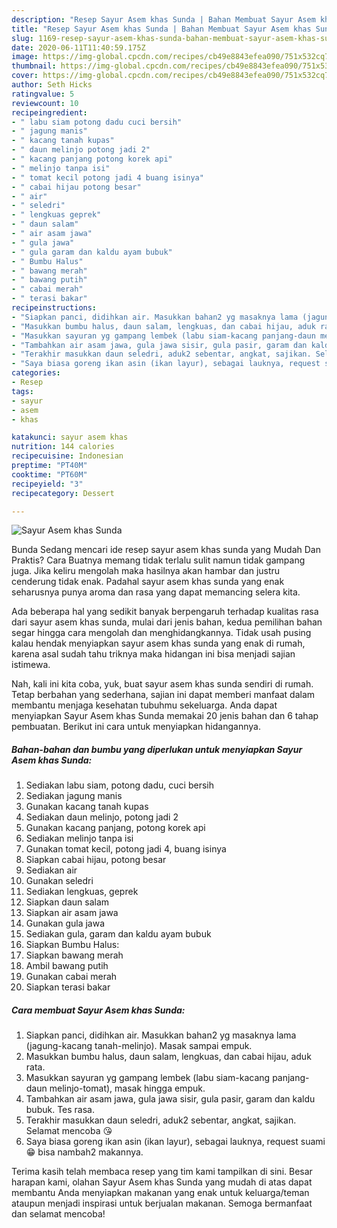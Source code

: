 ```yaml
---
description: "Resep Sayur Asem khas Sunda | Bahan Membuat Sayur Asem khas Sunda Yang Enak Dan Mudah"
title: "Resep Sayur Asem khas Sunda | Bahan Membuat Sayur Asem khas Sunda Yang Enak Dan Mudah"
slug: 1169-resep-sayur-asem-khas-sunda-bahan-membuat-sayur-asem-khas-sunda-yang-enak-dan-mudah
date: 2020-06-11T11:40:59.175Z
image: https://img-global.cpcdn.com/recipes/cb49e8843efea090/751x532cq70/sayur-asem-khas-sunda-foto-resep-utama.jpg
thumbnail: https://img-global.cpcdn.com/recipes/cb49e8843efea090/751x532cq70/sayur-asem-khas-sunda-foto-resep-utama.jpg
cover: https://img-global.cpcdn.com/recipes/cb49e8843efea090/751x532cq70/sayur-asem-khas-sunda-foto-resep-utama.jpg
author: Seth Hicks
ratingvalue: 5
reviewcount: 10
recipeingredient:
- " labu siam potong dadu cuci bersih"
- " jagung manis"
- " kacang tanah kupas"
- " daun melinjo potong jadi 2"
- " kacang panjang potong korek api"
- " melinjo tanpa isi"
- " tomat kecil potong jadi 4 buang isinya"
- " cabai hijau potong besar"
- " air"
- " seledri"
- " lengkuas geprek"
- " daun salam"
- " air asam jawa"
- " gula jawa"
- " gula garam dan kaldu ayam bubuk"
- " Bumbu Halus"
- " bawang merah"
- " bawang putih"
- " cabai merah"
- " terasi bakar"
recipeinstructions:
- "Siapkan panci, didihkan air. Masukkan bahan2 yg masaknya lama (jagung-kacang tanah-melinjo). Masak sampai empuk."
- "Masukkan bumbu halus, daun salam, lengkuas, dan cabai hijau, aduk rata."
- "Masukkan sayuran yg gampang lembek (labu siam-kacang panjang-daun melinjo-tomat), masak hingga empuk."
- "Tambahkan air asam jawa, gula jawa sisir, gula pasir, garam dan kaldu bubuk. Tes rasa."
- "Terakhir masukkan daun seledri, aduk2 sebentar, angkat, sajikan. Selamat mencoba 😘"
- "Saya biasa goreng ikan asin (ikan layur), sebagai lauknya, request suami 😁 bisa nambah2 makannya."
categories:
- Resep
tags:
- sayur
- asem
- khas

katakunci: sayur asem khas 
nutrition: 144 calories
recipecuisine: Indonesian
preptime: "PT40M"
cooktime: "PT60M"
recipeyield: "3"
recipecategory: Dessert

---
```



![Sayur Asem khas Sunda](https://img-global.cpcdn.com/recipes/cb49e8843efea090/751x532cq70/sayur-asem-khas-sunda-foto-resep-utama.jpg)

Bunda Sedang mencari ide resep sayur asem khas sunda yang Mudah Dan Praktis? Cara Buatnya memang tidak terlalu sulit namun tidak gampang juga. Jika keliru mengolah maka hasilnya akan hambar dan justru cenderung tidak enak. Padahal sayur asem khas sunda yang enak seharusnya punya aroma dan rasa yang dapat memancing selera kita.



Ada beberapa hal yang sedikit banyak berpengaruh terhadap kualitas rasa dari sayur asem khas sunda, mulai dari jenis bahan, kedua pemilihan bahan segar hingga cara mengolah dan menghidangkannya. Tidak usah pusing kalau hendak menyiapkan sayur asem khas sunda yang enak di rumah, karena asal sudah tahu triknya maka hidangan ini bisa menjadi sajian istimewa.


Nah, kali ini kita coba, yuk, buat sayur asem khas sunda sendiri di rumah. Tetap berbahan yang sederhana, sajian ini dapat memberi manfaat dalam membantu menjaga kesehatan tubuhmu sekeluarga. Anda dapat menyiapkan Sayur Asem khas Sunda memakai 20 jenis bahan dan 6 tahap pembuatan. Berikut ini cara untuk menyiapkan hidangannya.

<!--inarticleads1-->

##### Bahan-bahan dan bumbu yang diperlukan untuk menyiapkan Sayur Asem khas Sunda:

1. Sediakan  labu siam, potong dadu, cuci bersih
1. Sediakan  jagung manis
1. Gunakan  kacang tanah kupas
1. Sediakan  daun melinjo, potong jadi 2
1. Gunakan  kacang panjang, potong korek api
1. Sediakan  melinjo tanpa isi
1. Gunakan  tomat kecil, potong jadi 4, buang isinya
1. Siapkan  cabai hijau, potong besar
1. Sediakan  air
1. Gunakan  seledri
1. Sediakan  lengkuas, geprek
1. Siapkan  daun salam
1. Siapkan  air asam jawa
1. Gunakan  gula jawa
1. Sediakan  gula, garam dan kaldu ayam bubuk
1. Siapkan  Bumbu Halus:
1. Siapkan  bawang merah
1. Ambil  bawang putih
1. Gunakan  cabai merah
1. Siapkan  terasi bakar




<!--inarticleads2-->

##### Cara membuat Sayur Asem khas Sunda:

1. Siapkan panci, didihkan air. Masukkan bahan2 yg masaknya lama (jagung-kacang tanah-melinjo). Masak sampai empuk.
1. Masukkan bumbu halus, daun salam, lengkuas, dan cabai hijau, aduk rata.
1. Masukkan sayuran yg gampang lembek (labu siam-kacang panjang-daun melinjo-tomat), masak hingga empuk.
1. Tambahkan air asam jawa, gula jawa sisir, gula pasir, garam dan kaldu bubuk. Tes rasa.
1. Terakhir masukkan daun seledri, aduk2 sebentar, angkat, sajikan. Selamat mencoba 😘
1. Saya biasa goreng ikan asin (ikan layur), sebagai lauknya, request suami 😁 bisa nambah2 makannya.




Terima kasih telah membaca resep yang tim kami tampilkan di sini. Besar harapan kami, olahan Sayur Asem khas Sunda yang mudah di atas dapat membantu Anda menyiapkan makanan yang enak untuk keluarga/teman ataupun menjadi inspirasi untuk berjualan makanan. Semoga bermanfaat dan selamat mencoba!
